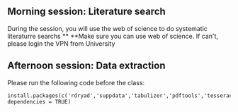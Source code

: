 ## Morning session: Literature search

During the session, you will use the web of science to do systematic literaturre searchs
** **Make sure you can use web of science. If can't, please login the VPN from University


## Afternoon session: Data extraction

Please run the following code before the class:
```
install.packages(c('rdryad','suppdata','tabulizer','pdftools','tesseract','taxize','parzer','stringi'), dependencies = TRUE)
```

